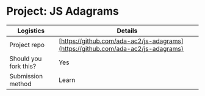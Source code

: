 # Project: JS Adagrams

| Logistics             | Details                              |
| --------------------- | ------------------------------------ |
| Project repo      | [https://github.com/ada-ac2/js-adagrams](https://github.com/ada-ac2/js-adagrams) |
| Should you fork this? | Yes           |
| Submission method     | Learn                                |
